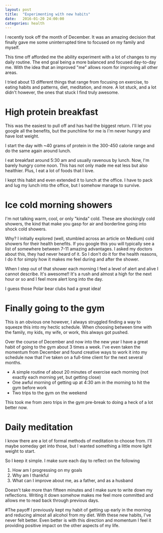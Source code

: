 ```yaml
---
layout: post
title:  "Experimenting with new habits"
date:   2016-01-20 24:00:00
categories: health
---
```


I recently took off the month of December.  It was an amazing decision that finally gave me some uninterrupted time to focused on my family and myself.  

This time off afforded me the ability experiment with a lot of changes to my daily routine.  The end goal being a more balanced and focused day-to-day me.  With the idea that an improved "me" allows room for improving all other areas.

I tried about 13 different things that range from focusing on exercise, to eating habits and patterns, diet, meditation, and more.  A lot stuck, and a lot didn't however, the ones that stuck I find truly awesome.

# High protein breakfast
This was the easiest to pull off and has had the biggest return.   I'll let you google all the benefits, but the punchline for me is I'm never hungry and have lost weight.

I start the day with ~40 grams of protein in the 300-450 calorie range and do the same again around lunch.  

I eat breakfast around 5:30 am and usually ravenous by lunch.  Now, I'm barely hungry come noon.  This has not only made me eat less but also healthier.  Plus, I eat a lot of foods that I love.

I kept this habit and even extended it to lunch at the office.  I have to pack and lug my lunch into the office, but I somehow manage to survive.

# Ice cold morning showers
I'm not talking warm, cool, or only "kinda" cold.  These are shockingly cold showers, the kind that make you gasp for air and borderline going into shock cold showers.

Why?  I initially explored (well, stumbled across an article on Medium) cold showers for their health benefits.  If you google this you will typically see a list of somewhere between 7-11 amazing advantages.  I asked my doctors about this, they had never heard of it.  So I don't do it for the health reasons, I do it for simply how it makes me feel during and after the shower.

When I step out of that shower each morning I feel a level of alert and alive I cannot describe.  It's awesome!!  It's a rush and almost a high for the next hour or so and I feel more alert long into the day.

I guess those Polar bear clubs had a great idea!

# Finally going to the gym
This is an obvious one however, I always struggled finding a way to squeeze this into my hectic schedule.  When choosing between time with the family, my kids, my wife, or work, this always got pushed.

Over the course of December and now into the new year I have a great habit of going to the gym about 3 times a week.  I've even taken the momentum from December and found creative ways to work it into my schedule now that I've taken on a full-time client for the next several months.

- A simple routine of about 20 minutes of exercise each morning (not exactly each morning yet, but getting close)
- One awful morning of getting up at 4:30 am in the morning to hit the gym before work
- Two trips to the gym on the weekend

This took me from zero trips in the gym pre-break to doing a heck of a lot better now.  

# Daily meditation
I know there are a lot of formal methods of meditation to choose from.  I'll maybe someday get into those, but I wanted something a little more light weight to start.  

So I keep it simple.  I make sure each day to reflect on the following

1. How am I progressing on my goals
2. Why am I thankful
3. What can I improve about me, as a father, and as a husband

Doesn't take more than fifteen minutes and I make sure to write down my reflections.  Writing it down somehow makes me feel more committed and allows me to read back through previous days.

#The payoff
I previously kept my habit of getting up early in the morning and reducing almost all alcohol from my diet.  With these new habits, I've never felt better. Even better is with this direction and momentum I feel it providing positive impact on the other aspects of my life.
